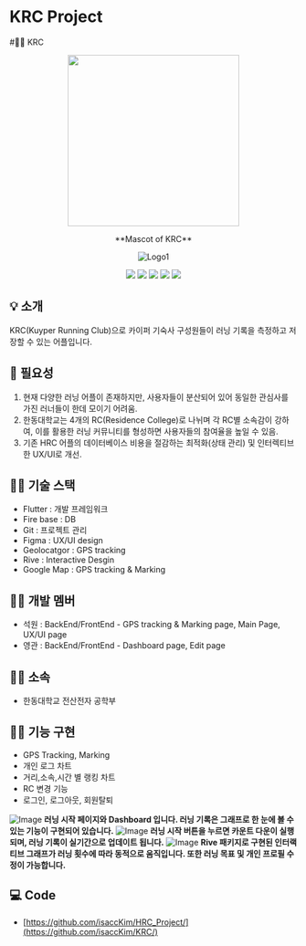 # KRC Project

#🏃‍♂️  KRC

<div align="center">
<p align="center"><img src="https://github.com/user-attachments/assets/c7a62dce-7a82-421e-8b95-b6a61bd1522e" height="300px" width="300px"></p>
**Mascot of KRC**

![Logo1](https://user-images.githubusercontent.com/98035984/179438786-c614ae0c-8f51-4a95-89bf-51da51499473.png)


 <img src="https://img.shields.io/badge/Flutter-02569B?style=for-the-badge&logo=Flutter&logoColor=white"/>
  <img src="https://img.shields.io/badge/Firebase-FFFF00?style=flat-square&logo=Firebase&logoColor="white"/>
 <imgsrc="https://img.shields.io/badge/GitHub-181717?style=flat-square&logo=GitHub&logoColor="white"/>
 <img src="https://img.shields.io/badge/VisualStudioCode-007ACC?style=flat-square&logo=VisualStudioCode&logoColor="white"/>
 <img src="https://img.shields.io/badge/KakaoTalk-FFFF00?style=flat-square&logo=KakaoTalk&logoColor="white"/>
 <img src="https://img.shields.io/badge/Markdown-000000?style=flat-square&logo=Markdown&logoColor="white"/>

</div>

## :bulb: 소개
KRC(Kuyper Running Club)으로 카이퍼 기숙사 구성원들이 러닝 기록을 측정하고 저장할 수 있는 어플입니다.


## :memo: 필요성
1. 현재 다양한 러닝 어플이 존재하지만, 사용자들이 분산되어 있어 동일한 관심사를 가진 러너들이 한데 모이기 어려움.
2. 한동대학교는 4개의 RC(Residence College)로 나뉘며 각 RC별 소속감이 강하여, 이를 활용한 러닝 커뮤니티를 형성하면 사용자들의 참여율을 높일 수 있음.
3. 기존 HRC 어플의 데이터베이스 비용을 절감하는 최적화(상태 관리) 및 인터렉티브한 UX/UI로 개선.


## 🏃‍♂️ 기술 스택
 - Flutter : 개발 프레임워크
 - Fire base : DB 
 - Git : 프로젝트 관리
 - Figma : UX/UI design
 - Geolocatgor : GPS tracking
 - Rive : Interactive Desgin
 - Google Map : GPS tracking & Marking
  
## 🏃‍♂️ 개발 멤버 
 - 석원 : BackEnd/FrontEnd - GPS tracking & Marking page, Main Page, UX/UI page
 - 영관 : BackEnd/FrontEnd - Dashboard page, Edit page


## 🏃‍♂️ 소속
  - 한동대학교 전산전자 공학부


## 🏃‍♂️ 기능 구현                                                                                                        
- GPS Tracking, Marking
- 개인 로그 차트 
- 거리,소속,시간 별 랭킹 차트
- RC 변경 기능
- 로그인, 로그아웃, 회원탈퇴 

![Image](https://github.com/user-attachments/assets/a7f3eeac-f50d-44cd-946b-5261be1a5ff6)
**러닝 시작 페이지와 Dashboard 입니다. 러닝 기록은 그래프로 한 눈에 볼 수 있는 기능이 구현되어 있습니다.**
![Image](https://github.com/user-attachments/assets/79dc536f-8692-470c-baa9-ae671d13d022)
**러닝 시작 버튼을 누르면 카운트 다운이 실행되며, 러닝 기록이 실기간으로 업데이트 됩니다.**
![Image](https://github.com/user-attachments/assets/6642b025-38e6-4406-a195-c8715b096eff)
**Rive 패키지로 구현된 인터랙티브 그래프가 러닝 횟수에 따라 동적으로 움직입니다. 또한 러닝 목표 및 개인 프로필 수정이 가능합니다.**



## 💻 Code
- [https://github.com/isaccKim/HRC_Project/](https://github.com/isaccKim/KRC/)
